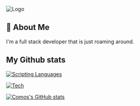 
![Logo](https://media.discordapp.net/attachments/1009029334222245919/1025073000225194004/20220929_073855.png?width=772&height=434)


## 🚀 About Me
I'm a full stack developer that is just roaming around.


## My Github stats

[![Scripting Languages](https://skillicons.dev/icons?i=js,ts,nodejs,html,css)](https://skillicons.dev)

[![Tech](https://skillicons.dev/icons?i=discord,bots,github,linux,heroku,express,electron)](https://skillicons.dev)

[![Comos's GitHub stats](https://github-readme-stats.vercel.app/api?username=iscosmos&theme=github_dark )](https://github.com/iscosmos)
